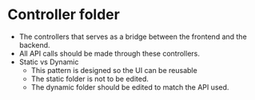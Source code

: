 # Controller folder
- The controllers that serves as a bridge between the frontend and the backend.
- All API calls should be made through these controllers.
- Static vs Dynamic
    - This pattern is designed so the UI can be reusable
    - The static folder is not to be edited.
    - The dynamic folder should be edited to match the API used.